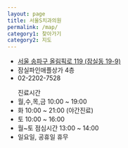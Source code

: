 ```yaml
---
layout: page
title: 서울S치과의원
permalink: /map/
category1: 찾아가기
category2: 지도
---
```


<div class="row d-flex justify-content-center" id="info">

<div class="col-6">
<ul>
<li><a href="http://kko.to/pq9Y9r00H" target="_blank">서울 송파구 올림픽로 119 (잠실동 19-9)</a></li>
<li>잠실파인애플상가 4층</li>
<li>02-2202-7528</li>
</ul>
</div>

<div class="col-6">
<ul>진료시간
<li>월,수,목,금 10:00 ~ 19:00</li>
<li>화 10:00 ~ 21:00 (야간진료)</li>
<li>토 10:00 ~ 16:00</li>
<li>월~토 점심시간 13:00 ~ 14:00</li>
<li>일요일, 공휴일 휴무</li>
</ul>
</div>

<!-- * 카카오맵 - 지도퍼가기 -->
<!-- 1. 지도 노드 -->
<div id="daumRoughmapContainer1558183712105" class="root_daum_roughmap root_daum_roughmap_landing"></div>

<!--
	2. 설치 스크립트
	* 지도 퍼가기 서비스를 2개 이상 넣을 경우, 설치 스크립트는 하나만 삽입합니다.
-->
<script charset="UTF-8" class="daum_roughmap_loader_script" src="https://ssl.daumcdn.net/dmaps/map_js_init/roughmapLoader.js"></script>

<!-- 3. 실행 스크립트 -->
<script charset="UTF-8">
	new daum.roughmap.Lander({
		"timestamp" : "1558183712105",
		"key" : "tj5c",
		"mapWidth" : "800",
		"mapHeight" : "360"
	}).render();
</script>

</div>
